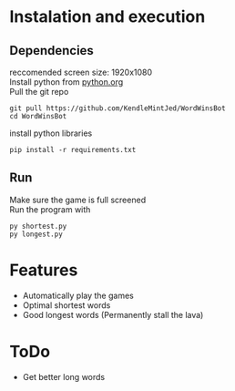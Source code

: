 # Instalation and execution
## Dependencies
reccomended screen size: 1920x1080<br>
Install python from [python.org](https://www.python.org)<br>
Pull the git repo
```
git pull https://github.com/KendleMintJed/WordWinsBot
cd WordWinsBot
```
install python libraries
```
pip install -r requirements.txt
```
## Run
Make sure the game is full screened<br>
Run the program with
```
py shortest.py
py longest.py
```
# Features
- Automatically play the games
- Optimal shortest words
- Good longest words (Permanently stall the lava)
# ToDo
- Get better long words
